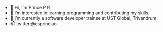 - 👋 Hi, I’m Prince P R
- 👀 I’m interested in learning programming and contributing my skills.
- 🌱 I’m currently a software developer trainee at UST Global, Trivandrum.
- 📫 twitter:@esprinciao

<!---
esprinciao/esprinciao is a ✨ special ✨ repository because its `README.md` (this file) appears on your GitHub profile.
You can click the Preview link to take a look at your changes.
--->
